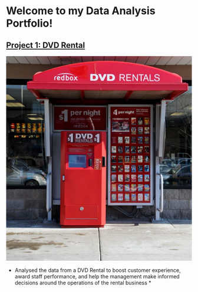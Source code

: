 
# Welcome to my Data Analysis Portfolio!

## [Project 1: DVD Rental](https://github.com/ProTeni/SQL_Projects.me/blob/main/DVD_Rentals.md)


![](https://github.com/ProTeni/Data-Analysis-Folder/blob/main/Images/DVD_rental_machine.jpg)


* Analysed the data from a DVD Rental to boost customer experience, award staff performance, and help the management make informed decisions around the operations of the rental business *


